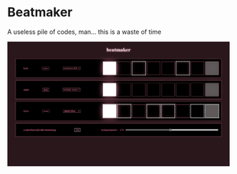 # Beatmaker
A useless pile of codes, man... this is a waste of time

![pile of dogshit](https://github.com/MajimeHajime/Beatmaker/blob/main/Screenshot%20(28).png?raw=true)
